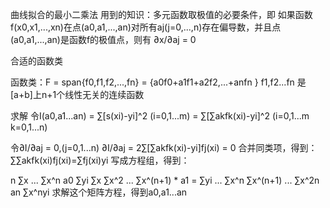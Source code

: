 曲线拟合的最小二乘法
用到的知识：多元函数取极值的必要条件，即 如果函数f(x0,x1,...,xn)在点(a0,a1,...,an)对所有aj(j=0,...,n)存在偏导数，并且点(a0,a1,...,an)是函数f的极值点，则有 ∂x/∂aj = 0

合适的函数类

函数类：F = span{f0,f1,f2,...,fn} = {a0f0+a1f1+a2f2,...+anfn } f1,f2...fn 是[a+b]上n+1个线性无关的连续函数

求解
令I(a0,a1...an) = ∑[s(xi)-yi]^2 (i=0,1...m) = ∑[∑akfk(xi)-yi]^2 (i=0,1...m k=0,1...n)

令∂I/∂aj = 0,(j=0,1...n) ∂I/∂aj = 2∑[∑akfk(xi)-yi]fj(xi) = 0 合并同类项，得到： ∑∑akfk(xi)fj(xi)=∑fj(xi)yi 写成方程组，得到：

n ∑x ... ∑x^n a0 ∑yi ∑x ∑x^2 ... ∑x^(n+1) * a1 = ∑yi
...
∑x^n ∑x^(n+1) ... ∑x^2n an ∑x^nyi 求解这个矩阵方程，得到a0,a1...an
